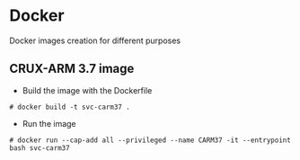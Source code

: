 # Docker
Docker images creation for different purposes

## CRUX-ARM 3.7 image
- Build the image with the Dockerfile
```shell
# docker build -t svc-carm37 .
```

- Run the image
```shell
# docker run --cap-add all --privileged --name CARM37 -it --entrypoint bash svc-carm37
```

